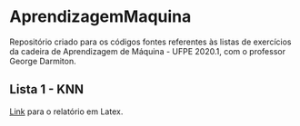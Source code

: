 # AprendizagemMaquina

Repositório criado para os códigos fontes referentes às listas de exercícios da cadeira de Aprendizagem de Máquina - UFPE 2020.1, com o professor George Darmiton.

## Lista 1 - KNN
[Link](https://www.overleaf.com/read/zmfgqmbhpnbc) para o relatório em Latex.